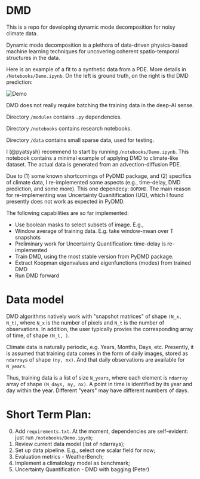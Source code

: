 # DMD
This is a repo for developing dynamic mode decomposition for noisy climate data. 

Dynamic mode decomposition is a plethora of data-driven physics-based machine learning techniques for uncovering coherent spatio-temporal structures in the data. 

Here is an example of a fit to a synthetic data from a PDE. More details in `/Notebooks/Demo.ipynb`. On the left is ground truth, on the right is thd DMD prediction:

![Demo](https://github.com/ClimeTrend/DMD/assets/20075514/4caeea7d-8c33-4651-a994-af57484af050)



DMD does not really require batching the training data in the deep-AI sense. 

Directory `/modules` contains `.py` dependencies. 

Directory `/notebooks` contains research notebooks. 

Directory `/data` contains small sparse data, used for testing. 

I (@pyatsysh) recommend to start by running `/notebooks/Demo.ipynb`. This notebook contains a minimal example of applying DMD to climate-like dataset. The actual data is generated from an advection-diffusion PDE.

Due to (1) some known shortcomings of PyDMD package, and (2) specifics of climate data, I re-implemented some aspects (e.g., time-delay, DMD prediction, and some more). This one dependecy: `BOPDMD`. The main reason for re-implementing was Uncertainty Quanitification (UQ), which I found presently does not work as expected in PyDMD. 

The following capabilities are so far implemented:

* Use boolean masks to select subsets of image. E.g., 
* Window average of training data. E.g. take window-mean over T snapshots
* Preliminary work for Uncertainty Quantification: time-delay is re-implemented
* Train DMD, using the most stable version from PyDMD package. 
* Extract Koopman eigenvalues and eigenfunctions (modes) from trained DMD
* Run DMD forward


# Data model
DMD algorithms natively work with "snapshot matrices" of shape `(N_x, N_t)`, where `N_x` is the number of pixels and `N_t` is the number of observations. In addition, the user typically provies the corresponding array of time, of shape `(N_t, )`. 

Climate data is naturally periodic, e.g. Years, Months, Days, etc. Presently, it is assumed that training data comes in the form of daily images, stored as `ndarray`s of shape `(ny, nx)`. And that daily observations are available for `N_years`. 

Thus, training data is a list of size `N_years`, where each element is `ndarray` array of shape `(N_days, ny, nx)`. A point in time is identified by its year and day within the year. Different "years" may have different numbers of days. 


# Short Term Plan:
0. Add `requirements.txt`. At the moment, dependencies are self-evident: just run `/notebooks/Demo.ipynb`;
1. Review current data model (list of ndarrays);
2. Set up data pipeline. E.g., select one scalar field for now;
2. Evaluation metrics - WeatherBench;
3. Implement a climatology model as benchmark;
4. Uncertainty Quantification - DMD with bagging (Peter)
